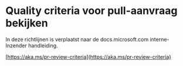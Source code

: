 # <a name="quality-criteria-for-pull-request-review"></a>Quality criteria voor pull-aanvraag bekijken

In deze richtlijnen is verplaatst naar de docs.microsoft.com interne-Inzender handleiding.

[https://aka.ms/pr-review-criteria](https://aka.ms/pr-review-criteria)